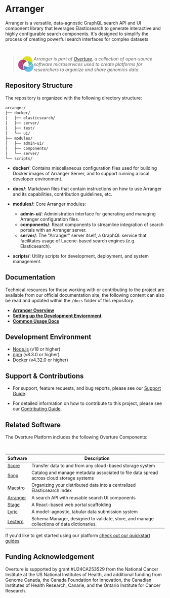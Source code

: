 # Arranger

Arranger is a versatile, data-agnostic GraphQL search API and UI component library that leverages Elasticsearch to generate interactive and highly configurable search components. It's designed to simplify the process of creating powerful search interfaces for complex datasets.

</br>

>
> <div>
> <img align="left" src="ov-logo.png" height="50"/>
> </div>
> 
> *Arranger is part of [Overture](https://www.overture.bio/), a collection of open-source software microservices used to create platforms for researchers to organize and share genomics data.*
> 
> 


## Repository Structure

The repository is organized with the following directory structure:

```
arranger/
├── docker/
│   ├── elasticsearch/
│   ├── server/
│   ├── test/
│   └── ui/
├── modules/
│   ├── admin-ui/
│   ├── components/
│   └── server/
└── scripts/
```

- **docker/**: Contains miscellaneous configuration files used for building Docker images of Arranger Server, and to support running a local developer environment.

- **docs/**: Markdown files that contain instructions on how to use Arranger and its capabilities, contribution guidelines, etc.

- **modules/**: Core Arranger modules:
  - **admin-ui/**: Administration interface for generating and managing Arranger configuration files.
  - **components/**: React components to streamline integration of search portals with an Arranger server.
  - **server/**: The "Arranger" server itself, a GraphQL service that facilitates usage of Lucene-based search engines (e.g. Elasticsearch).
- **scripts/**: Utility scripts for development, deployment, and system management.

## Documentation

Technical resources for those working with or contributing to the project are available from our official documentation site, the following content can also be read and updated within the `/docs` folder of this repository.

- **[Arranger Overview](https://main--overturedev.netlify.app/docs/core-software/Arranger/overview)** 
- [**Setting up the Development Enviornment**](https://main--overturedev.netlify.app/docs/core-software/Arranger/setup)
- [**Common Usage Docs**](https://main--overturedev.netlify.app/docs/core-software/Arranger/setup)

## Development Environment

- [Node.js](https://nodejs.org/) (v18 or higher)
- [npm](https://www.npmjs.com/) (v8.3.0 or higher)
- [Docker](https://www.docker.com/) (v4.32.0 or higher)

## Support & Contributions

- For support, feature requests, and bug reports, please see our [Support Guide](https://main--overturedev.netlify.app/community/support).

- For detailed information on how to contribute to this project, please see our [Contributing Guide](https://main--overturedev.netlify.app/docs/contribution).

## Related Software 

The Overture Platform includes the following Overture Components:

</br>

|Software|Description|
|---|---|
|[Score](https://github.com/overture-stack/score/)| Transfer data to and from any cloud-based storage system |
|[Song](https://github.com/overture-stack/song/)| Catalog and manage metadata associated to file data spread across cloud storage systems |
|[Maestro](https://github.com/overture-stack/maestro/)| Organizing your distributed data into a centralized Elasticsearch index |
|[Arranger](https://github.com/overture-stack/arranger/)| A search API with reusable search UI components |
|[Stage](https://github.com/overture-stack/stage)| A React-based web portal scaffolding |
|[Lyric](https://github.com/overture-stack/lyric)| A model-agnostic, tabular data submission system |
|[Lectern](https://github.com/overture-stack/lectern)| Schema Manager, designed to validate, store, and manage collections of data dictionaries.  |

If you'd like to get started using our platform [check out our quickstart guides](https://main--overturedev.netlify.app/guides/getting-started)

## Funding Acknowledgement

Overture is supported by grant #U24CA253529 from the National Cancer Institute at the US National Institutes of Health, and additional funding from Genome Canada, the Canada Foundation for Innovation, the Canadian Institutes of Health Research, Canarie, and the Ontario Institute for Cancer Research.

